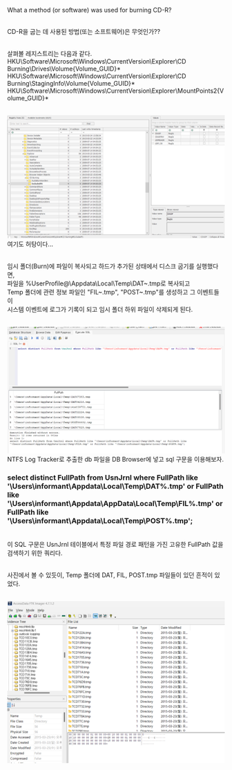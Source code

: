 What a method (or software) was used for burning CD-R?<br><br>

CD-R을 굽는 데 사용된 방법(또는 소프트웨어)은 무엇인가??<br><br>

살펴볼 레지스트리는 다음과 같다.<br>
HKU\Software\Microsoft\Windows\CurrentVersion\Explorer\CD Burning\Drives\Volume{Volume_GUID}\*<br>
HKU\Software\Microsoft\Windows\CurrentVersion\Explorer\CD Burning\StagingInfo\Volume{Volume_GUID}\*<br>
HKU\Software\Microsoft\Windows\CurrentVersion\Explorer\MountPoints2\{Volume_GUID}\*<br><br>

![alt text](1.png)<br>
여기도 허탕이다...<br><br>

임시 폴더(Burn)에 파일이 복사되고 하드가 추가된 상태에서 디스크 굽기를 실행했다면,<br>
파일을 %UserProfile@\Appdata\Local\Temp\DAT~.tmp로 복사되고<br>
Temp 폴더에 관련 정보 파일인 "FIL~.tmp", "POST~.tmp"를 생성하고 그 이벤트들이<br>
시스템 이벤트에 로그가 기록이 되고 임시 폴더 하위 파일이 삭제되게 된다.<br><br>

![alt text](3.png)<br>
NTFS Log Tracker로 추출한 db 파일을 DB Browser에 넣고 sql 구문을 이용해보자.<br>

### select distinct FullPath from UsnJrnl where FullPath like '\Users\informant\Appdata\Local\Temp\DAT%.tmp' or FullPath like '\Users\informant\Appdata\AppData\Local\Temp\FIL%.tmp' or FullPath like '\Users\informant\Appdata\Local\Temp\POST%.tmp';

<br>
이 SQL 구문은 UsnJrnl 테이블에서 특정 파일 경로 패턴을 가진 고유한 FullPath 값을 검색하기 위한 쿼리다.<br><br>

사진에서 볼 수 있듯이, Temp 폴더에 DAT, FIL, POST.tmp 파일들이 있던 흔적이 있었다.<br><br>

![alt text](4.png)
